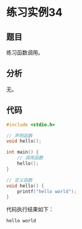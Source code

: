 # 练习实例34

## 题目

练习函数调用。

## 分析

无。

## 代码

```c
#include <stdio.h>

// 声明函数
void hello();

int main() {
    // 调用函数
    hello();
}

// 定义函数
void hello() {
    printf("hello world");
}
```

代码执行结果如下：

```text
hello world
```